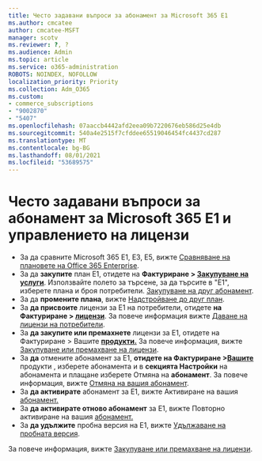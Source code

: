 ```yaml
---
title: Често задавани въпроси за абонамент за Microsoft 365 E1
ms.author: cmcatee
author: cmcatee-MSFT
manager: scotv
ms.reviewer: ?, ?
ms.audience: Admin
ms.topic: article
ms.service: o365-administration
ROBOTS: NOINDEX, NOFOLLOW
localization_priority: Priority
ms.collection: Adm_O365
ms.custom:
- commerce_subscriptions
- "9002870"
- "5407"
ms.openlocfilehash: 07aaccb4442afd2eea09b7220676eb586d25e4db
ms.sourcegitcommit: 540a4e2515f7cfddee65519046454fc4437cd287
ms.translationtype: MT
ms.contentlocale: bg-BG
ms.lasthandoff: 08/01/2021
ms.locfileid: "53689575"
---
```

# <a name="microsoft-365-e1-subscription-and-license-management-faq"></a>Често задавани въпроси за абонамент за Microsoft 365 E1 и управлението на лицензи

- За да сравните Microsoft 365 E1, E3, E5, вижте [Сравняване на плановете на Office 365 Enterprise](https://www.microsoft.com/microsoft-365/business/compare-more-office-365-for-business-plans).
- За да **закупите** план Е1, отидете на **Фактуриране > [Закупуване на услуги](https://go.microsoft.com/fwlink/p/?linkid=868433)**. Използвайте полето за търсене, за да търсите в "E1", изберете плана и броя потребители. [Закупуване на друг абонамент](https://docs.microsoft.com/microsoft-365/commerce/try-or-buy-microsoft-365#buy-a-different-subscription).
- За да **промените плана**, вижте [Надстройване до друг план](https://docs.microsoft.com/microsoft-365/commerce/subscriptions/upgrade-to-different-plan).
- За **да присвоите** лицензи за E1 на потребители, отидете **на Фактуриране > [лицензи](https://go.microsoft.com/fwlink/p/?linkid=842264)**. За повече информация вижте [Даване на лицензи на потребители](https://docs.microsoft.com/microsoft-365/admin/manage/assign-licenses-to-users).
- За **да закупите или премахнете** лицензи за E1, отидете на Фактуриране > Вашите **[продукти.](https://go.microsoft.com/fwlink/p/?linkid=842054)** За повече информация, вижте [Закупуване или премахване на лицензи](https://docs.microsoft.com/microsoft-365/commerce/licenses/buy-licenses).
- За **да** отмените абонамент за E1, **отидете на Фактуриране >[Вашите](https://go.microsoft.com/fwlink/p/?linkid=842054)** продукти , изберете абонамента и в **секцията Настройки** на абонамента и плащане изберете Отмяна на **абонамент**. За повече информация, вижте [Отмяна на вашия абонамент](https://docs.microsoft.com/microsoft-365/commerce/subscriptions/cancel-your-subscription).
- За **да активирате** абонамент за E1, вижте Активиране на вашия [абонамент.](https://docs.microsoft.com/alchemyinsights/activate-your-office-365-subscription)
- За **да активирате отново абонамент** за E1, вижте Повторно активиране на вашия [абонамент.](https://docs.microsoft.com/alchemyinsights/reactivate-your-subscription)
- За **да удължите** пробна версия на E1, вижте [Удължаване на пробната версия](https://docs.microsoft.com/microsoft-365/commerce/extend-your-trial).

За повече информация, вижте [Закупуване или премахване на лицензи](https://docs.microsoft.com/microsoft-365/commerce/licenses/buy-licenses).